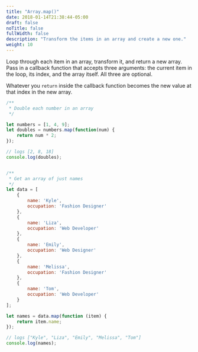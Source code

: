 ```yaml
---
title: "Array.map()"
date: 2018-01-14T21:38:44-05:00
draft: false
noTitle: false
fullWidth: false
description: "Transform the items in an array and create a new one."
weight: 10
---
```


Loop through each item in an array, transform it, and return a new array. Pass in a callback function that accepts three arguments: the current item in the loop, its index, and the array itself. All three are optional.

Whatever you `return` inside the callback function becomes the new value at that index in the new array.

```javascript
/**
 * Double each number in an array
 */

let numbers = [1, 4, 9];
let doubles = numbers.map(function(num) {
	return num * 2;
});

// logs [2, 8, 18]
console.log(doubles);


/**
 * Get an array of just names
 */
let data = [
	{
		name: 'Kyle',
		occupation: 'Fashion Designer'
	},
	{
		name: 'Liza',
		occupation: 'Web Developer'
	},
	{
		name: 'Emily',
		occupation: 'Web Designer'
	},
	{
		name: 'Melissa',
		occupation: 'Fashion Designer'
	},
	{
		name: 'Tom',
		occupation: 'Web Developer'
	}
];

let names = data.map(function (item) {
	return item.name;
});

// logs ["Kyle", "Liza", "Emily", "Melissa", "Tom"]
console.log(names);
```